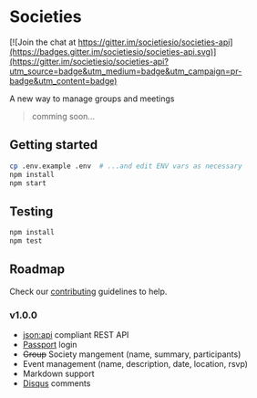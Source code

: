 # Societies

[![Join the chat at https://gitter.im/societiesio/societies-api](https://badges.gitter.im/societiesio/societies-api.svg)](https://gitter.im/societiesio/societies-api?utm_source=badge&utm_medium=badge&utm_campaign=pr-badge&utm_content=badge)

A new way to manage groups and meetings

> comming soon...

## Getting started

```bash
cp .env.example .env  # ...and edit ENV vars as necessary
npm install
npm start
```

## Testing

```bash
npm install
npm test
```

## Roadmap

Check our [contributing](./CONTRIBUTING.md) guidelines to help.

### v1.0.0

- [json:api](http://jsonapi.org/) compliant REST API
- [Passport](http://passportjs.org/) login
- ~~Group~~ Society mangement (name, summary, participants)
- Event management (name, description, date, location, rsvp)
- Markdown support
- [Disqus](https://disqus.com/) comments
